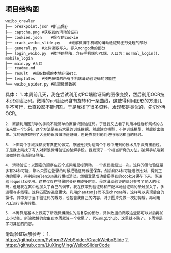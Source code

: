 ## 项目结构图
    weibo_crawler
    ├── breakpoint.json #断点保存
    ├── captcha.png #获取到的滑动验证码
    ├── cookies.json    #保存的cookie
    ├── crack_weibo_slide.py    #破解微博手机端的滑动验证码图形处理的部分
    ├── general.py  #文件读取写入，存入mongodb的部分
    ├── login_weibo.py  #微博的登陆，含有手机端和PC端，入口为：normal_login()、mobile_login
    ├── main.py #入口
    ├── readme.md
    ├── result  #抓取数据的本地存储etc.
    ├── templates   #预先获得的所有手机端滑动验证码的可能性
    └── weibo_spider.py #抓取微博数据


具体：
	1. 本周前几天，我在尝试利用对PC端验证码的图像变换，然后利用OCR技术识别验证码。微博的pc验证码含有旋转和一条曲线，这使得利用图形的方法几乎不可行，垂直投影不能切割。于是我找了很多资料，发现都是类似的，先切分再OCR。

	2. 直接利用图形学的手段不能简单的直接识别验证码，于是我又去看了利用神经卷积网络的方法来做一个识别。这个方法是先有大量的训练数据，然后建立模型，不停训练模型，然后给出结果。我的确获取到了大量的新浪微博验证码，但是靠我对他们进行标记相当的耗时。

	3. 上面两个手段我都没有真正的做完，原因是我对这两个手段中用到的技术几乎没有接触过。于是我上网找了有人对新浪微博验证的破解手段。我发现了一个相当新奇的方法，破解手机端新浪微博的滑动验证登陆。

	4. 滑动验证：以固定的顺序在四个点间用鼠标滑动，一个点仅能经过一次。这样的滑动验证最多有24种可能，那么只要在登录的时候把验证码截图保存，然后和24种可能进行比对，得到正确的顺序，再利用selenium进行模拟滑动。然后登录成功后把得到的cookie保存下来，传递给requests使用。这样仅仅在登录时会花费较多时间。虽然滑动验证的部分参考了他人的代码，但是我在其中也加入了自己的调节。我在获取到验证码和匹配本地验证码的部分加入了，多进程与多线程，这样匹配的速度更快。利用phantomjs而不是chrome等，这样可以实现后台的操作。其中对于当下验证码的截取，也包含我自己的内容，对于图片先做一次初剪裁，再利用PIL进行准确剪裁。

	5. 本周算是基本上做完了新浪微博爬虫的最复杂的部分，具体数据的爬取这些都可以以后再加上小功能。新浪微博的爬虫到本周就算一个收尾了，代码见github，这里就不贴了。下周将是学习其他的内容。

滑动验证破解参考：
	1. https://github.com/Python3WebSpider/CrackWeiboSlide
	2. https://github.com/LiuXingMing/WeiboSliderCode
